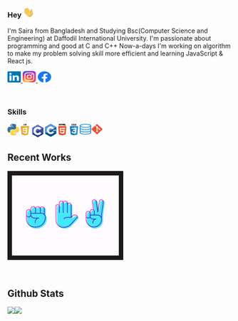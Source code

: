 <!--<img src="https://github.com/sairatabassum/sairatabassum/blob/main/svg/Group%203.png"> -->
<!-- ## Hello, Welcome to my github. <img src="https://github.com/sairatabassum/sairatabassum/blob/main/svg/jumping.gif" width="30px"> -->

### Hey <img src="https://github.com/sairatabassum/sairatabassum/blob/main/svg/Hi.gif" width="25px">
I'm Saira from Bangladesh and Studying Bsc(Computer Science and Engineering) at Daffodil International University. I'm passionate about programming and good at C and C++ Now-a-days I'm working on algorithm to make my problem solving skill more efficient and learning JavaScript & React js.


<p>
  
  <a href="https://www.linkedin.com/in/saira-tabassum-6aaaa7202/">
    <img alt="LinkedIn" title="LinkedIn" height="25" width="30" src="https://raw.githubusercontent.com/sairatabassum/sairatabassum/main/svg/linkedin.svg">
  </a>
  
  
  <a href="https://www.instagram.com/saira_tabassum_/">
    <img alt="Instagram" title="Instagram" height="26" width="30" src="https://raw.githubusercontent.com/sairatabassum/sairatabassum/main/svg/instagram.svg">
  </a>
  
  <a href="https://web.facebook.com/saira.tabassum.98837/">
    <img alt="Facebook" title="Facebook" height="25" width="30" src="https://raw.githubusercontent.com/sairatabassum/sairatabassum/main/svg/facebook.svg">
  </a>
</p>
<br>

### Skills

<a href="https://www.python.org" target="_blank"> <img alt="Python" align="left" width="26px" title="Python" src="https://raw.githubusercontent.com/sairatabassum/sairatabassum/main/svg/python.svg"/></a>


<a href="https://www.w3schools.com/js/default.asp" target="_blank"> <img alt="JavaScript" align="left" width="26px" title="JavaScript" src="https://github.com/sairatabassum/sairatabassum/blob/main/svg/javascript.png"/></a>


<a href="https://www.geeksforgeeks.org/c-programming-language/?ref=ghm" target="_blank"> <img alt="C" align="left" width="32px" height="32px" title="C"
src="https://github.com/sairatabassum/sairatabassum/blob/main/svg/c-programming.png"/></a>

<a href="https://www.geeksforgeeks.org/c-plus-plus/" target="_blank"> <img alt="C++" align="left" width="26px" title="C++"
src="https://github.com/sairatabassum/sairatabassum/blob/main/svg/c%2B%2B.png"/></a>


<a href="https://www.w3schools.com/html/default.asp" target="_blank"> <img alt="Html" align="left" width="26px" title="Html"
src="https://github.com/sairatabassum/sairatabassum/blob/main/svg/html.png"/></a>


<a href="https://www.w3schools.com/css/default.asp" target="_blank"> <img alt="Css" align="left" width="26px" title="Css"
src="https://github.com/sairatabassum/sairatabassum/blob/main/svg/css.png"/></a>


<a href="https://www.w3schools.com/sql/" target="_blank"> <img alt="Sql" align="left" width="26px" height="24px" title="Sql"
src="https://github.com/sairatabassum/sairatabassum/blob/main/svg/sql-icon-24.jpg"/></a>


<a href="https://git-scm.com/" target="_blank"> <img alt="Git" align="left" width="26px" height="24px" title="Git"
src="https://github.com/sairatabassum/sairatabassum/blob/main/svg/Git_icon.png"/></a>

<br>
<br>


## Recent Works
<a href="https://github.com/sairatabassum/Rock-Paper-Scissors
" target="_blank"><img src="https://github.com/sairatabassum/sairatabassum/blob/main/svg/RPC.gif" 
alt="IMAGE ALT TEXT HERE" width="240" height="180" border="10" /></a>

<br>

## Github Stats
<div>
  
<a href="https://github-readme-stats.vercel.app/api?username=sairatabassum&show_icons=true&theme=gotham">
  <img src="https://github-readme-stats.vercel.app/api?username=sairatabassum&show_icons=true&theme=gotham" align="left"/>
</a>
  
<a href="https://github-readme-stats.vercel.app/api/top-langs/?username=sairatabassum&hide=xslt&theme=gotham">
  <img src="https://github-readme-stats.vercel.app/api/top-langs/?username=sairatabassum&hide=xslt&theme=gotham" align="left"/>
</a>
</div>

<br>


